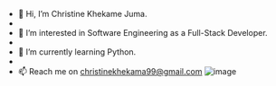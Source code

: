 - 👋 Hi, I’m Christine Khekame Juma.
- 
- 👀 I’m interested in Software Engineering as a Full-Stack Developer.
- 
- 🌱 I’m currently learning Python.
- 
- 📫 Reach me on christinekhekama99@gmail.com
![image](https://github.com/christine-M9/christine-M9/assets/135101846/a9d4a670-6438-411d-895c-248f63038955)

<!---
Christine-M9/Christine-M9 is a ✨ special ✨ repository because its `README.md` (this file) appears on your GitHub profile.
You can click the Preview link to take a look at your changes.
--->
